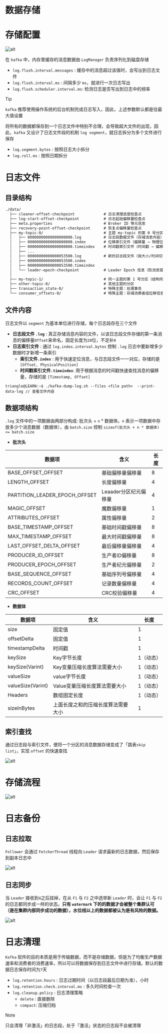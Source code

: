 # 数据存储

# 存储配置

![alt](../../image/kafka/kafka_schema.png)

在 `kafka` 中，内存里缓存的消息数据由 `LogManager` 负责序列化到磁盘存储
- `log.flush.interval.messages` : 缓存中的消息超过该值时，会写出到日志文件
- `log.flush.interval.ms` : 间隔多少 `ms`，就进行一次日志写出
- `log.flush.scheduler.interval.ms`: 检测日志是否写出到日志中的频率

> [!tip]
> `kafka` 推荐使用操作系统的后台机制完成日志写入，因此，上述参数默认都是往最大值设置


将所有的数据都保存到一个日志文件中特别不合理，会导致超大文件的出现，因此，`kafka` 又设计了日志文件段的机制 `log segment`，就日志拆分为多个文件进行保存
- `log.segment.bytes` : 按照日志大小拆分
- `log.roll.ms` : 按照日期拆分

# 日志文件

## 目录结构

```txt
./data/
  ├── cleaner-offset-checkpoint             # 日志清理进度检查点
  ├── log-start-offset-checkpoint           # 日志起始偏移量检查点
  ├── meta.properties                       # Broker ID 等元信息
  ├── recovery-point-offset-checkpoint      # 恢复点偏移量检查点
  ├── my-topic-0/                           # 主题 my-topic 的第 0 号分区，<topic-name>-<partition-id>
  │   ├── 00000000000000000000.log          # 日志段数据文件（存储消息内容）
  │   ├── 00000000000000000000.index        # 位移索引文件（偏移量 → 物理位置）
  │   ├── 00000000000000000000.timeindex    # 时间戳索引文件（时间戳 → 偏移量）
  │   ├── ...
  │   ├── 00000000000000053500.log          # 新的日志段文件（按大小/时间切分）
  │   ├── 00000000000000053500.index
  │   ├── 00000000000000053500.timeindex
  │   └── leader-epoch-checkpoint           # Leader Epoch 信息（防消息错乱）
  │
  ├── my-topic-1/                           # 同一主题的第 1 号分区（结构同上）
  ├── other-topic-0/                        # 其他主题的分区
  ├── transaction_state-0/                  # 特殊主题：处理事务
  └── consumer_offsets-0/                   # 特殊主题：存储消费者组位移信息（结构同普通分区）
```

## 文件内容

日志文件以 `segment` 为基本单位进行存储，每个日志段存在三个文件
- **日志段文件 `.log`** : 真正存储消息内容的文件，以该日志段文件存储的第一条消息的偏移量`Offset`来命名，固定长度为`20`位，不足补`0`
- **日志索引文件** : 通过 `log.index.interval.bytes` 控制 `.log` 日志中要新增多少数据时才新增一条索引
  - **索引文件`.index`** : 用于快速定位消息，与日志段文件一一对应，存储的是 `[Offset, PhysicalPosition]`
  - **时间戳索引文件`.timeindex`**: 用于根据消息的时间戳快速查找消息的偏移量，存储的是 `[Timestamp, Offset]`

```term
triangle@LEARN:~$ ./kafka-dump-log.sh --files <file path>  --print-data-log // 查看文件内容
```

## 数据项结构

`.log` 文件中的一项数据由两部分构成: 批次头 + `n` * 数据体。`n` 表示一项数据中存放多少个消息数据（数据体），由 `batch.size` 控制 `sizeof(批次头 + n * 数据体) <= batch.size`

- **批次头**

| 数据项                        | 含义                  | 长度 |
| ----------------------------- | --------------------- | ---- |
| BASE_OFFSET_OFFSET            | 基础偏移量偏移量      | 8    |
| LENGTH_OFFSET                 | 长度偏移量            | 4    |
| PARTITION_LEADER_EPOCH_OFFSET | Leaader分区纪元偏移量 | 4    |
| MAGIC_OFFSET                  | 魔数偏移量            | 1    |
| ATTRIBUTES_OFFSET             | 属性偏移量            | 2    |
| BASE_TIMESTAMP_OFFSET         | 基础时间戳偏移量      | 8    |
| MAX_TIMESTAMP_OFFSET          | 最大时间戳偏移量      | 8    |
| LAST_OFFSET_DELTA_OFFSET      | 最后偏移量偏移量      | 4    |
| PRODUCER_ID_OFFSET            | 生产者ID偏移量        | 8    |
| PRODUCER_EPOCH_OFFSET         | 生产者纪元偏移量      | 2    |
| BASE_SEQUENCE_OFFSET          | 基础序列号偏移量      | 4    |
| RECORDS_COUNT_OFFSET          | 记录数量偏移量        | 4    |
| CRC_OFFSET                    | CRC校验偏移量         | 4    |

- **数据体**

| 数据项            | 含义                               | 长度      |
| ----------------- | ---------------------------------- | --------- |
| size              | 固定值                             | 1         |
| offsetDelta       | 固定值                             | 1         |
| timestampDelta    | 时间戳                             | 1         |
| keySize           | Key字节长度                        | 1（动态） |
| keySize(Varint)   | Key变量压缩长度算法需要大小        | 1（动态） |
| valueSize         | value字节长度                      | 1（动态） |
| valueSize(Varint) | Value变量压缩长度算法需要大小      | 1（动态） |
| Headers           | 数组固定长度                       | 1（动态） |
| sizeInBytes       | 上面长度之和的压缩长度算法需要大小 | 1         |




## 索引查找

通过日志段与索引文件，便将一个分区的消息数据存储变成了「跳表`skip list`」，实现 `offset` 的快速查找

![alt](../../image/kafka/index_query.png)

# 存储流程

![alt](../../image/kafka/kafka_log.png)

# 日志备份

## 日志拉取

`Follower` 会通过 `FetcherThread` 线程向 `Leader` 请求最新的日志数据，然后保存到副本日志中

![alt](../../image/kafka/log_fetch.png)

## 日志同步

当 `Leader` 接收到`4`之后挂掉，在从 `F1` 与 `F2` 之中选举新 `Leader` 时，会让 `F1` 与 `F2` 的日志都同步成一样的状态。**只有 `watermark` 下的的数据才会被整个集群认可（是在集群内部同步成功的数据），水位线以上的数据都被认为是有风险的数据。**

![alt](../../image/kafka/log_sync.png)

# 日志清理

`Kafka` 软件的目的本质是用于传输数据，而不是存储数据，但是为了均衡生产数据速率和消费者的消费速率，所以可以将数据保存到日志文件中进行存储。默认的数据日志保存时间为`7`天
- `log.retention.hours` : 日志过期时间（以日志段最后日期为准），小时
- `log.retention.check.interval.ms` : 多久时间检查一次
- `log.cleanup.policy` : 日志清理策略
  - `delete` : 直接删除
  - `compact`: 压缩归档

> [!note]
> 只会清理「非激活」的日志段，处于「激活」状态的日志段不会被清理